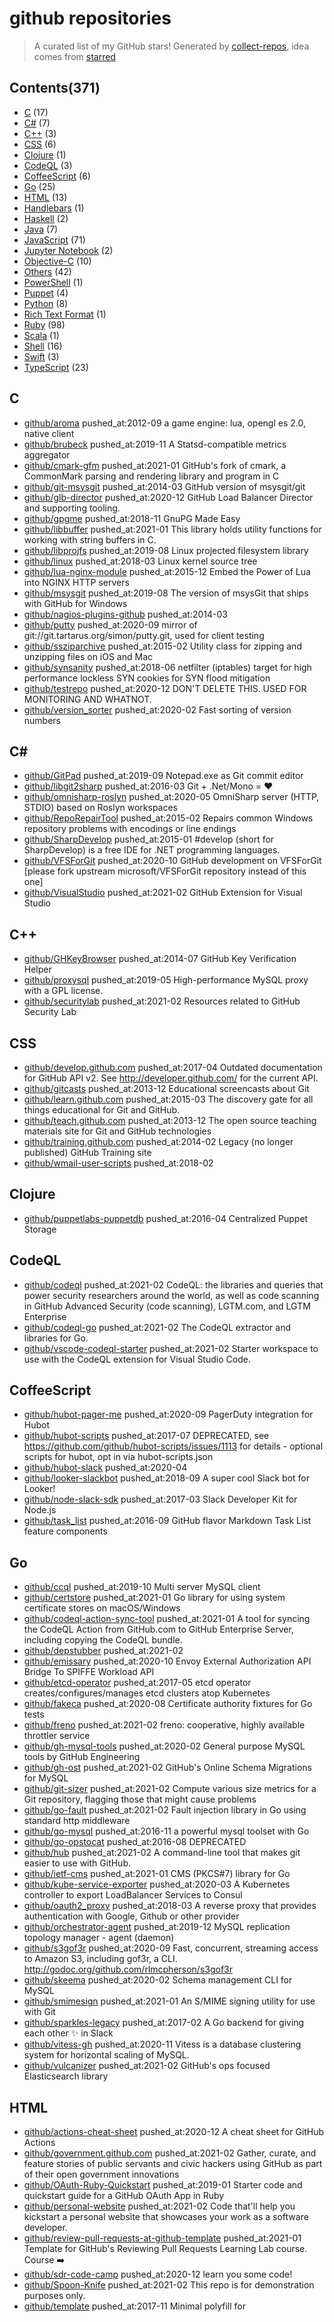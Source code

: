 # github repositories


> A curated list of my GitHub stars!  Generated by [collect-repos](https://github.com/zoroqi/collect-repos), idea comes from [starred](https://github.com/maguowei/starred)  


## Contents(371)

- [C](#c) (17)
- [C#](#c#) (7)
- [C++](#c++) (3)
- [CSS](#css) (6)
- [Clojure](#clojure) (1)
- [CodeQL](#codeql) (3)
- [CoffeeScript](#coffeescript) (6)
- [Go](#go) (25)
- [HTML](#html) (13)
- [Handlebars](#handlebars) (1)
- [Haskell](#haskell) (2)
- [Java](#java) (7)
- [JavaScript](#javascript) (71)
- [Jupyter Notebook](#jupyter-notebook) (2)
- [Objective-C](#objective-c) (10)
- [Others](#others) (42)
- [PowerShell](#powershell) (1)
- [Puppet](#puppet) (4)
- [Python](#python) (8)
- [Rich Text Format](#rich-text-format) (1)
- [Ruby](#ruby) (98)
- [Scala](#scala) (1)
- [Shell](#shell) (16)
- [Swift](#swift) (3)
- [TypeScript](#typescript) (23)

## C

- [github/aroma](https://github.com/github/aroma) pushed_at:2012-09 a game engine: lua, opengl es 2.0, native client
- [github/brubeck](https://github.com/github/brubeck) pushed_at:2019-11 A Statsd-compatible metrics aggregator
- [github/cmark-gfm](https://github.com/github/cmark-gfm) pushed_at:2021-01 GitHub's fork of cmark, a CommonMark parsing and rendering library and program in C
- [github/git-msysgit](https://github.com/github/git-msysgit) pushed_at:2014-03 GitHub version of msysgit/git
- [github/glb-director](https://github.com/github/glb-director) pushed_at:2020-12 GitHub Load Balancer Director and supporting tooling.
- [github/gpgme](https://github.com/github/gpgme) pushed_at:2018-11 GnuPG Made Easy
- [github/libbuffer](https://github.com/github/libbuffer) pushed_at:2021-01 This library holds utility functions for working with string buffers in C.
- [github/libprojfs](https://github.com/github/libprojfs) pushed_at:2019-08 Linux projected filesystem library
- [github/linux](https://github.com/github/linux) pushed_at:2018-03 Linux kernel source tree
- [github/lua-nginx-module](https://github.com/github/lua-nginx-module) pushed_at:2015-12 Embed the Power of Lua into NGINX HTTP servers
- [github/msysgit](https://github.com/github/msysgit) pushed_at:2019-08 The version of msysGit that ships with GitHub for Windows
- [github/nagios-plugins-github](https://github.com/github/nagios-plugins-github) pushed_at:2014-03 
- [github/putty](https://github.com/github/putty) pushed_at:2020-09 mirror of git://git.tartarus.org/simon/putty.git, used for client testing
- [github/ssziparchive](https://github.com/github/ssziparchive) pushed_at:2015-02 Utility class for zipping and unzipping files on iOS and Mac
- [github/synsanity](https://github.com/github/synsanity) pushed_at:2018-06 netfilter (iptables) target for high performance lockless SYN cookies for SYN flood mitigation
- [github/testrepo](https://github.com/github/testrepo) pushed_at:2020-12 DON'T DELETE THIS. USED FOR MONITORING AND WHATNOT.
- [github/version_sorter](https://github.com/github/version_sorter) pushed_at:2020-02 Fast sorting of version numbers

## C#

- [github/GitPad](https://github.com/github/GitPad) pushed_at:2019-09 Notepad.exe as Git commit editor
- [github/libgit2sharp](https://github.com/github/libgit2sharp) pushed_at:2016-03 Git + .Net/Mono = ❤
- [github/omnisharp-roslyn](https://github.com/github/omnisharp-roslyn) pushed_at:2020-05 OmniSharp server (HTTP, STDIO) based on Roslyn workspaces
- [github/RepoRepairTool](https://github.com/github/RepoRepairTool) pushed_at:2015-02 Repairs common Windows repository problems with encodings or line endings
- [github/SharpDevelop](https://github.com/github/SharpDevelop) pushed_at:2015-01 #develop (short for SharpDevelop) is a free IDE for .NET programming languages.
- [github/VFSForGit](https://github.com/github/VFSForGit) pushed_at:2020-10 GitHub development on VFSForGit [please fork upstream microsoft/VFSForGit repository instead of this one]
- [github/VisualStudio](https://github.com/github/VisualStudio) pushed_at:2021-02 GitHub Extension for Visual Studio

## C++

- [github/GHKeyBrowser](https://github.com/github/GHKeyBrowser) pushed_at:2014-07 GitHub Key Verification Helper
- [github/proxysql](https://github.com/github/proxysql) pushed_at:2019-05 High-performance MySQL proxy with a GPL license.
- [github/securitylab](https://github.com/github/securitylab) pushed_at:2021-02 Resources related to GitHub Security Lab

## CSS

- [github/develop.github.com](https://github.com/github/develop.github.com) pushed_at:2017-04 Outdated documentation for GitHub API v2.  See http://developer.github.com/ for the current API.
- [github/gitcasts](https://github.com/github/gitcasts) pushed_at:2013-12 Educational screencasts about Git
- [github/learn.github.com](https://github.com/github/learn.github.com) pushed_at:2015-03 The discovery gate for all things educational for Git and GitHub.
- [github/teach.github.com](https://github.com/github/teach.github.com) pushed_at:2013-12 The open source teaching materials site for Git and GitHub technologies
- [github/training.github.com](https://github.com/github/training.github.com) pushed_at:2014-02 Legacy (no longer published) GitHub Training site
- [github/wmail-user-scripts](https://github.com/github/wmail-user-scripts) pushed_at:2018-02 

## Clojure

- [github/puppetlabs-puppetdb](https://github.com/github/puppetlabs-puppetdb) pushed_at:2016-04 Centralized Puppet Storage

## CodeQL

- [github/codeql](https://github.com/github/codeql) pushed_at:2021-02 CodeQL: the libraries and queries that power security researchers around the world, as well as code scanning in GitHub Advanced Security (code scanning), LGTM.com, and LGTM Enterprise
- [github/codeql-go](https://github.com/github/codeql-go) pushed_at:2021-02 The CodeQL extractor and libraries for Go.
- [github/vscode-codeql-starter](https://github.com/github/vscode-codeql-starter) pushed_at:2021-02 Starter workspace to use with the CodeQL extension for Visual Studio Code.

## CoffeeScript

- [github/hubot-pager-me](https://github.com/github/hubot-pager-me) pushed_at:2020-09 PagerDuty integration for Hubot
- [github/hubot-scripts](https://github.com/github/hubot-scripts) pushed_at:2017-07 DEPRECATED, see https://github.com/github/hubot-scripts/issues/1113 for details - optional scripts for hubot, opt in via hubot-scripts.json
- [github/hubot-slack](https://github.com/github/hubot-slack) pushed_at:2020-04 
- [github/looker-slackbot](https://github.com/github/looker-slackbot) pushed_at:2018-09 A super cool Slack bot for Looker!
- [github/node-slack-sdk](https://github.com/github/node-slack-sdk) pushed_at:2017-03 Slack Developer Kit for Node.js
- [github/task_list](https://github.com/github/task_list) pushed_at:2016-09 GitHub flavor Markdown Task List feature components

## Go

- [github/ccql](https://github.com/github/ccql) pushed_at:2019-10 Multi server MySQL client
- [github/certstore](https://github.com/github/certstore) pushed_at:2021-01 Go library for using system certificate stores on macOS/Windows
- [github/codeql-action-sync-tool](https://github.com/github/codeql-action-sync-tool) pushed_at:2021-01 A tool for syncing the CodeQL Action from GitHub.com to GitHub Enterprise Server, including copying the CodeQL bundle.
- [github/depstubber](https://github.com/github/depstubber) pushed_at:2021-02 
- [github/emissary](https://github.com/github/emissary) pushed_at:2020-10 Envoy External Authorization API Bridge To SPIFFE Workload API 
- [github/etcd-operator](https://github.com/github/etcd-operator) pushed_at:2017-05 etcd operator creates/configures/manages etcd clusters atop Kubernetes
- [github/fakeca](https://github.com/github/fakeca) pushed_at:2020-08 Certificate authority fixtures for Go tests
- [github/freno](https://github.com/github/freno) pushed_at:2021-02 freno: cooperative, highly available throttler service
- [github/gh-mysql-tools](https://github.com/github/gh-mysql-tools) pushed_at:2020-02 General purpose MySQL tools by GitHub Engineering
- [github/gh-ost](https://github.com/github/gh-ost) pushed_at:2021-02 GitHub's Online Schema Migrations for MySQL
- [github/git-sizer](https://github.com/github/git-sizer) pushed_at:2021-02 Compute various size metrics for a Git repository, flagging those that might cause problems
- [github/go-fault](https://github.com/github/go-fault) pushed_at:2021-02 Fault injection library in Go using standard http middleware
- [github/go-mysql](https://github.com/github/go-mysql) pushed_at:2016-11 a powerful mysql toolset with Go
- [github/go-opstocat](https://github.com/github/go-opstocat) pushed_at:2016-08 DEPRECATED
- [github/hub](https://github.com/github/hub) pushed_at:2021-02 A command-line tool that makes git easier to use with GitHub.
- [github/ietf-cms](https://github.com/github/ietf-cms) pushed_at:2021-01 CMS (PKCS#7) library for Go
- [github/kube-service-exporter](https://github.com/github/kube-service-exporter) pushed_at:2020-03 A Kubernetes controller to export LoadBalancer Services to Consul
- [github/oauth2_proxy](https://github.com/github/oauth2_proxy) pushed_at:2018-03 A reverse proxy that provides authentication with Google, Github or other provider
- [github/orchestrator-agent](https://github.com/github/orchestrator-agent) pushed_at:2019-12 MySQL replication topology manager - agent (daemon)
- [github/s3gof3r](https://github.com/github/s3gof3r) pushed_at:2020-09 Fast, concurrent, streaming access to Amazon S3, including gof3r, a CLI. http://godoc.org/github.com/rlmcpherson/s3gof3r
- [github/skeema](https://github.com/github/skeema) pushed_at:2020-02 Schema management CLI for MySQL
- [github/smimesign](https://github.com/github/smimesign) pushed_at:2021-01 An S/MIME signing utility for use with Git
- [github/sparkles-legacy](https://github.com/github/sparkles-legacy) pushed_at:2017-02 A Go backend for giving each other :sparkles: in Slack
- [github/vitess-gh](https://github.com/github/vitess-gh) pushed_at:2020-11 Vitess is a database clustering system for horizontal scaling of MySQL.
- [github/vulcanizer](https://github.com/github/vulcanizer) pushed_at:2021-02 GitHub's ops focused Elasticsearch library

## HTML

- [github/actions-cheat-sheet](https://github.com/github/actions-cheat-sheet) pushed_at:2020-12 A cheat sheet for GitHub Actions
- [github/government.github.com](https://github.com/github/government.github.com) pushed_at:2021-02 Gather, curate, and feature stories of public servants and civic hackers using GitHub as part of their open government innovations
- [github/OAuth-Ruby-Quickstart](https://github.com/github/OAuth-Ruby-Quickstart) pushed_at:2019-01 Starter code and quickstart guide for a GitHub OAuth App in Ruby
- [github/personal-website](https://github.com/github/personal-website) pushed_at:2021-02 Code that'll help you kickstart a personal website that showcases your work as a software developer.
- [github/review-pull-requests-at-github-template](https://github.com/github/review-pull-requests-at-github-template) pushed_at:2021-01 Template for GitHub's Reviewing Pull Requests Learning Lab course. Course ➡️
- [github/sdr-code-camp](https://github.com/github/sdr-code-camp) pushed_at:2020-12 learn you some code!
- [github/Spoon-Knife](https://github.com/github/Spoon-Knife) pushed_at:2021-02 This repo is for demonstration purposes only.
- [github/template](https://github.com/github/template) pushed_at:2017-11 Minimal polyfill for <template>
- [github/training-kit](https://github.com/github/training-kit) pushed_at:2021-02 Open source cheat sheets for Git and GitHub
- [github/webcomponentsjs](https://github.com/github/webcomponentsjs) pushed_at:2019-10 A suite of polyfills supporting the HTML Web Components specs
- [github/welcome-to-github](https://github.com/github/welcome-to-github) pushed_at:2020-10 
- [github/welcome-to-github-and-desktop](https://github.com/github/welcome-to-github-and-desktop) pushed_at:2020-04 
- [github/welcome-to-github-and-pages](https://github.com/github/welcome-to-github-and-pages) pushed_at:2019-10 

## Handlebars

- [github/dte-templates](https://github.com/github/dte-templates) pushed_at:2021-02 

## Haskell

- [github/deli](https://github.com/github/deli) pushed_at:2020-12 
- [github/semantic](https://github.com/github/semantic) pushed_at:2021-02 Parsing, analyzing, and comparing source code across many languages

## Java

- [github/elasticsearch-srv-discovery](https://github.com/github/elasticsearch-srv-discovery) pushed_at:2016-10 Elasticsearch discovery with SRV records
- [github/flit](https://github.com/github/flit) pushed_at:2020-08 Twitch Twirp RPC implementation for Java
- [github/maven-plugins](https://github.com/github/maven-plugins) pushed_at:2017-05 Official GitHub Maven Plugins
- [github/presto](https://github.com/github/presto) pushed_at:2018-08 Distributed SQL query engine for big data
- [github/rundeck-chatops-plugin](https://github.com/github/rundeck-chatops-plugin) pushed_at:2020-10 Rundeck workflow task plugin which executes a ChatOps RPC API call.
- [github/services-implementation-challenge](https://github.com/github/services-implementation-challenge) pushed_at:2020-01 
- [github/sqoop](https://github.com/github/sqoop) pushed_at:2017-10 Mirror of Apache Sqoop

## JavaScript

- [github/accessibilityjs](https://github.com/github/accessibilityjs) pushed_at:2020-08 Client side accessibility error scanner.
- [github/auto-check-element](https://github.com/github/auto-check-element) pushed_at:2020-09 An input element that validates its value with a server endpoint.
- [github/auto-complete-element](https://github.com/github/auto-complete-element) pushed_at:2021-01 Auto-complete input values from server search results.
- [github/babel-plugin-ensure-name-for-custom-elements](https://github.com/github/babel-plugin-ensure-name-for-custom-elements) pushed_at:2020-04 This plugin makes sure that your custom elements always have a name property, even after minifying.
- [github/babel-plugin-transform-custom-element-classes](https://github.com/github/babel-plugin-transform-custom-element-classes) pushed_at:2020-08 Compile ES6 HTMLElement class extensions to ES5
- [github/babel-plugin-transform-invariant-location](https://github.com/github/babel-plugin-transform-invariant-location) pushed_at:2020-08 Babel plugin that rewrites invariant calls with their source location
- [github/babel-preset-github](https://github.com/github/babel-preset-github) pushed_at:2019-08 GitHub.com's Babel configuration
- [github/blakejs](https://github.com/github/blakejs) pushed_at:2018-09 Pure Javascript implementation of the BLAKE2b and BLAKE2s hash functions
- [github/braintree-encryption](https://github.com/github/braintree-encryption) pushed_at:2019-11 Javascript Library for Client-side Encryption with Braintree
- [github/browser-detection](https://github.com/github/browser-detection) pushed_at:2017-08 A utility for detecting browsers in Braintree libs.
- [github/captain-hook](https://github.com/github/captain-hook) pushed_at:2016-07 slack bot that provides subscription service for npm webhooks
- [github/catalyst](https://github.com/github/catalyst) pushed_at:2021-02 Catalyst is a set of patterns and techniques for developing components within a complex application.
- [github/check-all](https://github.com/github/check-all) pushed_at:2020-08 Multiple checkbox selection helper.
- [github/clipboard-copy-element](https://github.com/github/clipboard-copy-element) pushed_at:2020-11 Copy element text content or input values to the clipboard.
- [github/code-scanning-javascript-demo](https://github.com/github/code-scanning-javascript-demo) pushed_at:2020-11 GitHub Code Scanning Javascript Tutorial
- [github/codemirror-contrib](https://github.com/github/codemirror-contrib) pushed_at:2020-08 CodeMirror community contributions
- [github/combobox-nav](https://github.com/github/combobox-nav) pushed_at:2020-11 Attach combobox navigation behavior to <input> or <textarea>.
- [github/custom-element-boilerplate](https://github.com/github/custom-element-boilerplate) pushed_at:2020-08 Boilerplate for creating a custom element.
- [github/d3](https://github.com/github/d3) pushed_at:2018-03 Bring data to life with SVG, Canvas and HTML. :bar_chart::chart_with_upwards_trend::tada:
- [github/debug-repo](https://github.com/github/debug-repo) pushed_at:2017-07 This is a debug repo for github-debug.com
- [github/details-dialog-element](https://github.com/github/details-dialog-element) pushed_at:2020-08 A modal dialog that's opened with <details>.
- [github/details-menu-element](https://github.com/github/details-menu-element) pushed_at:2020-08 A menu opened with <details>.
- [github/docs](https://github.com/github/docs) pushed_at:2021-02 The open-source repo for docs.github.com
- [github/enable-security-alerts-sample](https://github.com/github/enable-security-alerts-sample) pushed_at:2020-12 This repository contains a sample script which can be used to enable security vulnerability alerts in all of the repositories in a given organization. 
- [github/eslint-plugin-github](https://github.com/github/eslint-plugin-github) pushed_at:2020-10 An opinionated collection of ESLint rules used by GitHub.
- [github/eventlistener-polyfill](https://github.com/github/eventlistener-polyfill) pushed_at:2020-08 Polyfills EventListener behaviours from IE11 onward
- [github/faceup](https://github.com/github/faceup) pushed_at:2013-03 More than just mustaches.
- [github/fetch](https://github.com/github/fetch) pushed_at:2021-02 A window.fetch JavaScript polyfill.
- [github/form-data-entries](https://github.com/github/form-data-entries) pushed_at:2020-08 FormData.entries ponyfill
- [github/g-emoji-element](https://github.com/github/g-emoji-element) pushed_at:2020-08 Backports native emoji characters to browsers that don't support them by replacing the characters with fallback images.
- [github/game-o](https://github.com/github/game-o) pushed_at:2014-02 O! a Cut.js game
- [github/ghec-audit-log-cli](https://github.com/github/ghec-audit-log-cli) pushed_at:2021-02 Query the GitHub Audit Log for your organization to send it over to other services like elastic, splunk or sentinel for visualization and security
- [github/ghterm](https://github.com/github/ghterm) pushed_at:2015-02 github terminal
- [github/github-1](https://github.com/github/github-1) pushed_at:2019-11 A higher-level wrapper around the Github API. Intended for the browser.
- [github/github-graphql-relay-example](https://github.com/github/github-graphql-relay-example) pushed_at:2020-12 Example Relay Modern app using GitHub's GraphQL API
- [github/google-analytics](https://github.com/github/google-analytics) pushed_at:2020-08 
- [github/hotkey](https://github.com/github/hotkey) pushed_at:2020-10 Trigger an action on an element with a keyboard shortcut.
- [github/hubot-mysql-datastore](https://github.com/github/hubot-mysql-datastore) pushed_at:2019-01 MySQL-backed datastore for use with Hubot
- [github/include-fragment-element](https://github.com/github/include-fragment-element) pushed_at:2020-08 A client-side includes tag.
- [github/invisible-recaptcha-validator](https://github.com/github/invisible-recaptcha-validator) pushed_at:2019-01 Simple Express Server for invisible reCaptcha server-side validation
- [github/issue-labeler](https://github.com/github/issue-labeler) pushed_at:2020-10 An action for automatically labelling issues
- [github/jquery-hotkeys](https://github.com/github/jquery-hotkeys) pushed_at:2015-02 jQuery hotkeys plugin.
- [github/jquery-relatize_date](https://github.com/github/jquery-relatize_date) pushed_at:2015-03 jQuery version of technoweenie's relative date js library.
- [github/learning-lab-components](https://github.com/github/learning-lab-components) pushed_at:2021-02 Open sourced components from GitHub Learning Lab
- [github/lightcrawler](https://github.com/github/lightcrawler) pushed_at:2020-10 Crawl a website and run it through Google lighthouse
- [github/markdown-toolbar-element](https://github.com/github/markdown-toolbar-element) pushed_at:2021-02 Markdown formatting buttons for text inputs.
- [github/mlops](https://github.com/github/mlops) pushed_at:2020-12 Use GitHub to facilitate automation, collaboration and reproducibility in your machine learning workflows.
- [github/multimap](https://github.com/github/multimap) pushed_at:2020-07 A map in which more than one value may be stored under each key.
- [github/node-statsd](https://github.com/github/node-statsd) pushed_at:2015-02 node.js client for Etsy'd StatsD server
- [github/opensource.guide](https://github.com/github/opensource.guide) pushed_at:2021-02 📚 Community guides for open source creators
- [github/ossar-action](https://github.com/github/ossar-action) pushed_at:2021-02 Run multiple open source security static analysis tools without the added complexity with OSSAR (Open Source Static Analysis Runner).
- [github/plax](https://github.com/github/plax) pushed_at:2017-11 JQuery powered parallaxing
- [github/policies-action](https://github.com/github/policies-action) pushed_at:2020-10 An action for validating policies
- [github/prettier-config](https://github.com/github/prettier-config) pushed_at:2020-03 Prettier config used at GitHub
- [github/query-selector](https://github.com/github/query-selector) pushed_at:2020-08 Query the document tree by selector, filtering by element type.
- [github/rally](https://github.com/github/rally) pushed_at:2021-02 GitHub <> Rally integration
- [github/reactnd-project-readable-starter](https://github.com/github/reactnd-project-readable-starter) pushed_at:2018-05 Starting server code for ReactND Readable Project
- [github/refined-github](https://github.com/github/refined-github) pushed_at:2017-11 Browser extension that simplifies the GitHub interface and adds useful features
- [github/remote-input-element](https://github.com/github/remote-input-element) pushed_at:2020-08 An input element that sends its value to a server endpoint and renders the response body.
- [github/restricted-input](https://github.com/github/restricted-input) pushed_at:2017-09 Restrict <input>s to certain valid characters (e.g. formatting phone or card numbers)
- [github/rollup.js](https://github.com/github/rollup.js) pushed_at:2019-03 Next-generation ES module bundler
- [github/session-resume](https://github.com/github/session-resume) pushed_at:2020-09 Annotate fields to be persisted on navigation away from the current page
- [github/tab-container-element](https://github.com/github/tab-container-element) pushed_at:2020-09 An accessible tab container element with keyboard support.
- [github/template-parts](https://github.com/github/template-parts) pushed_at:2021-01 An implementation of the Template Parts proposal
- [github/text-expander-element](https://github.com/github/text-expander-element) pushed_at:2020-11 Activates a suggestion menu to expand text snippets as you type.
- [github/textarea-autosize](https://github.com/github/textarea-autosize) pushed_at:2021-02 Autosizes textarea to size of it's contents.
- [github/tweetsodium](https://github.com/github/tweetsodium) pushed_at:2020-12 libsodium sealed cryptobox using tweetnacl
- [github/u2f-api](https://github.com/github/u2f-api) pushed_at:2020-02 High level JavaScript API for interacting with FIDO U2F devices in Chrome
- [github/url-search-params](https://github.com/github/url-search-params) pushed_at:2019-05 Simple polyfill for URLSearchParams standard
- [github/user-select-contain-polyfill](https://github.com/github/user-select-contain-polyfill) pushed_at:2020-08 Polyfills `user-select: contain` property value
- [github/webpack-config-github](https://github.com/github/webpack-config-github) pushed_at:2020-08 An opinionated webpack config for GitHub apps.

## Jupyter Notebook

- [github/CodeSearchNet](https://github.com/github/CodeSearchNet) pushed_at:2021-01 Datasets, tools, and benchmarks for representation learning of code.
- [github/covid19-dashboard](https://github.com/github/covid19-dashboard) pushed_at:2021-02 A site that displays up to date COVID-19 stats, powered by fastpages.

## Objective-C

- [github/AFNetworking](https://github.com/github/AFNetworking) pushed_at:2015-01 A delightful iOS and OS X networking framework
- [github/Archimedes](https://github.com/github/Archimedes) pushed_at:2015-09 Geometry functions for Cocoa and Cocoa Touch
- [github/expecta](https://github.com/github/expecta) pushed_at:2014-11 A Matcher Framework for Objective-C/Cocoa
- [github/MASPreferences](https://github.com/github/MASPreferences) pushed_at:2014-01 Custom implementation of Preferences window in Cocoa applications for Mac OS X
- [github/OHHTTPStubs](https://github.com/github/OHHTTPStubs) pushed_at:2014-11 A class to stub network requests easily: test your apps with fake network data (stubbed from file) and custom response time
- [github/Rebel](https://github.com/github/Rebel) pushed_at:2015-12 Cocoa framework for improving AppKit
- [github/specta](https://github.com/github/specta) pushed_at:2014-03 A light-weight TDD / BDD framework for Objective-C & Cocoa
- [github/STUtils](https://github.com/github/STUtils) pushed_at:2014-06 
- [github/twui](https://github.com/github/twui) pushed_at:2015-07 A framework for developing interfaces on the Mac.
- [github/uiimage-from-animated-gif](https://github.com/github/uiimage-from-animated-gif) pushed_at:2014-01 A UIImage category that loads animated GIFs

## Others

- [github/.github](https://github.com/github/.github) pushed_at:2021-02 Community health files for the @GitHub organization
- [github/aptly](https://github.com/github/aptly) pushed_at:2014-09 aptly - Debian repository management tool
- [github/archive-program](https://github.com/github/archive-program) pushed_at:2021-02 The GitHub Archive Program & Arctic Code Vault
- [github/balanced-employee-ip-agreement](https://github.com/github/balanced-employee-ip-agreement) pushed_at:2021-02 GitHub's employee intellectual property agreement, open sourced and reusable
- [github/circuitbreaker](https://github.com/github/circuitbreaker) pushed_at:2014-07 Circuit Breakers in Go
- [github/codeql-cli-binaries](https://github.com/github/codeql-cli-binaries) pushed_at:2021-02 Binaries for the CodeQL CLI
- [github/covid-19-repo-data](https://github.com/github/covid-19-repo-data) pushed_at:2021-01 Data archive of identifiable COVID-19 related public projects on GitHub 
- [github/cvelist](https://github.com/github/cvelist) pushed_at:2021-02 Pilot program for CVE submission through GitHub
- [github/feedback](https://github.com/github/feedback) pushed_at:2021-02 Public feedback discussions for: GitHub Mobile, GitHub Discussions, and GitHub Codespaces
- [github/game-off-2012](https://github.com/github/game-off-2012) pushed_at:2016-09 The GitHub Game Off 2012 is a game jam / hackathon / coding challenge to create an open source a web-based game
- [github/game-off-2013](https://github.com/github/game-off-2013) pushed_at:2019-10 
- [github/game-off-2016](https://github.com/github/game-off-2016) pushed_at:2017-08 GitHub's month-long game jam :video_game: November 2016
- [github/github-elements](https://github.com/github/github-elements) pushed_at:2020-08 GitHub's Web Component collection.
- [github/GITHUB-ENTERPRISE-LICENSE-AGREEMENT](https://github.com/github/GITHUB-ENTERPRISE-LICENSE-AGREEMENT) pushed_at:2018-07 GITHUB LICENSE AGREEMENT: PLEASE SIGN IN ALL CAPS
- [github/githubOCTO](https://github.com/github/githubOCTO) pushed_at:2020-08 
- [github/gitignore](https://github.com/github/gitignore) pushed_at:2021-02 A collection of useful .gitignore templates
- [github/gov-takedowns](https://github.com/github/gov-takedowns) pushed_at:2021-02 Text of government takedown notices as received. GitHub does not endorse or adopt any assertion contained in the following notices.
- [github/grocer](https://github.com/github/grocer) pushed_at:2014-09 Pushing your Apple notifications since 2012.
- [github/homebrew-gh](https://github.com/github/homebrew-gh) pushed_at:2020-08 Homebrew tap for the GitHub CLI
- [github/hr-opensource](https://github.com/github/hr-opensource) pushed_at:2016-02 An open forum for anyone to discuss HR related topics & ideas
- [github/maturity-model](https://github.com/github/maturity-model) pushed_at:2016-05 A maturity model for adopting open source
- [github/media](https://github.com/github/media) pushed_at:2015-02 Media files for use in your GitHub integration projects
- [github/mentorships](https://github.com/github/mentorships) pushed_at:2017-12 GitHub Open Source Mentorships (deprecated)
- [github/nagioseasier-module](https://github.com/github/nagioseasier-module) pushed_at:2014-07 Make nagios easier to use, because you deserve it.
- [github/objective-c-style-guide](https://github.com/github/objective-c-style-guide) pushed_at:2017-11 **Archived** Style guide & coding conventions for Objective-C projects
- [github/octo-recipes](https://github.com/github/octo-recipes) pushed_at:2015-09 A GitHub repository used to collaborate on recipes
- [github/octoservices](https://github.com/github/octoservices) pushed_at:2021-02 Octoservices Engineering Organization
- [github/open-source-survey](https://github.com/github/open-source-survey) pushed_at:2020-12 The Open Source Survey
- [github/optimizely-javascript-sdk](https://github.com/github/optimizely-javascript-sdk) pushed_at:2020-06 JavaScript SDK for Optimizely X Full Stack: A/B testing and feature management for product development teams
- [github/pages-cucumber-fixture](https://github.com/github/pages-cucumber-fixture) pushed_at:2017-09 Some fixtures for pages tests
- [github/pong](https://github.com/github/pong) pushed_at:2015-08 Auxiliary repository for external ping checks
- [github/practice](https://github.com/github/practice) pushed_at:2017-12 
- [github/puppet-module-group](https://github.com/github/puppet-module-group) pushed_at:2012-05 Puppet Group Module (custom group providers)
- [github/railsless-deploy](https://github.com/github/railsless-deploy) pushed_at:2014-08 Obsolete, see http://www.capistranorb.com/ for new Capistrano with no Railsisms!
- [github/renaming](https://github.com/github/renaming) pushed_at:2021-01 Guidance for changing the default branch name for GitHub repositories
- [github/rest-api-description](https://github.com/github/rest-api-description) pushed_at:2021-02 An OpenAPI description for GitHub's REST API
- [github/roadmap](https://github.com/github/roadmap) pushed_at:2021-01 GitHub public roadmap
- [github/roskomnadzor](https://github.com/github/roskomnadzor) pushed_at:2016-06 deprecated archive — moved to https://github.com/github/gov-takedowns/tree/master/Russia
- [github/ruby-test-tracer](https://github.com/github/ruby-test-tracer) pushed_at:2020-12 OpenTracing compatible Tracer implementation to be used in tests in Ruby  
- [github/site-policy](https://github.com/github/site-policy) pushed_at:2021-02 Collaborative development on GitHub's site policies, procedures, and guidelines
- [github/stale](https://github.com/github/stale) pushed_at:2020-09 Marks issues and pull requests that have not had recent interaction
- [github/swift-style-guide](https://github.com/github/swift-style-guide) pushed_at:2017-11 **Archived** Style guide & coding conventions for Swift projects

## PowerShell

- [github/winbootstrap](https://github.com/github/winbootstrap) pushed_at:2015-12 

## Puppet

- [github/puppet-aptmirror](https://github.com/github/puppet-aptmirror) pushed_at:2015-02 Mirror of Puppet's APT repo
- [github/puppet-consul_template](https://github.com/github/puppet-consul_template) pushed_at:2019-01 A Puppet module to manage the config and jobs of Consul Template from Hashicorp
- [github/puppet-orchestrator-for-mysql](https://github.com/github/puppet-orchestrator-for-mysql) pushed_at:2020-09 Puppet Module used with Orchestrator
- [github/puppet-sysfs](https://github.com/github/puppet-sysfs) pushed_at:2016-11 Module to manage sysfs settings

## Python

- [github/argo-ml](https://github.com/github/argo-ml) pushed_at:2019-10 Controllers, wrappers and miscaleus utils to make it easier for Argo to be used in ML scenarios
- [github/collectd-elasticsearch](https://github.com/github/collectd-elasticsearch) pushed_at:2018-02 CollectD ElasticSearch plugin
- [github/django-floppyforms](https://github.com/github/django-floppyforms) pushed_at:2013-07 Full control of form rendering in the templates.
- [github/incubator-airflow](https://github.com/github/incubator-airflow) pushed_at:2020-12 Apache Airflow (Incubating)
- [github/ldap-teamsync](https://github.com/github/ldap-teamsync) pushed_at:2021-01 Sync GitHub teams to groups in Active Directory when any authentication method for GitHub. The original target was SAML, but is not restricted to this authentication method.
- [github/octokit.py](https://github.com/github/octokit.py) pushed_at:2017-06 GitHub API client for Python
- [github/pycon2011](https://github.com/github/pycon2011) pushed_at:2011-02 
- [github/snakebite](https://github.com/github/snakebite) pushed_at:2017-10 A pure python HDFS client

## Rich Text Format

- [github/dmca](https://github.com/github/dmca) pushed_at:2021-02 Repository with text of DMCA takedown notices as received. GitHub does not endorse or adopt any assertion contained in the following notices. Users identified in the notices are presumed innocent until proven guilty. Additional information about our DMCA policy can be found at 

## Ruby

- [github/albino](https://github.com/github/albino) pushed_at:2017-08 Ruby wrapper for the Pygments syntax highlighter.
- [github/aws-s3](https://github.com/github/aws-s3) pushed_at:2017-06 Fork of AWS-S3 with some custom patches.  Removes const_missing hacks like the jaf-s3 gem.
- [github/backstop](https://github.com/github/backstop) pushed_at:2014-01 HTTP service for submitting metrics to Graphite
- [github/banana_phone](https://github.com/github/banana_phone) pushed_at:2020-02 BananaPhone is RPC for BananaPack
- [github/bert](https://github.com/github/bert) pushed_at:2020-10 BERT (Binary ERlang Term) serialization library for Ruby.
- [github/brakeman](https://github.com/github/brakeman) pushed_at:2016-01 A static analysis security vulnerability scanner for Ruby on Rails applications
- [github/chatops-controller](https://github.com/github/chatops-controller) pushed_at:2021-01 A rails plugin to make creating chatops easy
- [github/choosealicense.com](https://github.com/github/choosealicense.com) pushed_at:2021-02 A site to provide non-judgmental guidance on choosing a license for your open source project
- [github/darrrr](https://github.com/github/darrrr) pushed_at:2020-03 An SDK for the delegated recovery specfication
- [github/dat-analysis](https://github.com/github/dat-analysis) pushed_at:2014-05 Analyze results from dat-science.
- [github/dat-science](https://github.com/github/dat-science) pushed_at:2014-11 Replaced by https://github.com/github/scientist
- [github/developer.github.com](https://github.com/github/developer.github.com) pushed_at:2017-10 GitHub Developer site
- [github/elastomer-client](https://github.com/github/elastomer-client) pushed_at:2020-02 A library for interacting with Elasticsearch
- [github/email_reply_parser](https://github.com/github/email_reply_parser) pushed_at:2020-04 Small library to parse plain text email content
- [github/enterprise-ohai](https://github.com/github/enterprise-ohai) pushed_at:2015-02 Ohai plugins from GitHub Enterprise
- [github/ernicorn](https://github.com/github/ernicorn) pushed_at:2020-06 Ruby BERTRPC server based on Unicorn
- [github/evenflow](https://github.com/github/evenflow) pushed_at:2015-11 sFlow to Graphite bridge
- [github/explore](https://github.com/github/explore) pushed_at:2021-02 Community-curated topic and collection pages on GitHub
- [github/facter](https://github.com/github/facter) pushed_at:2016-02 Collect and display system facts
- [github/fake_braintree](https://github.com/github/fake_braintree) pushed_at:2017-10 A Braintree so fake that you can avoid hitting Braintree servers in tests.
- [github/fog](https://github.com/github/fog) pushed_at:2015-01 The Ruby cloud services library.
- [github/fog-aws](https://github.com/github/fog-aws) pushed_at:2017-04 Module for the 'fog' gem to support Amazon Web Services http://aws.amazon.com/
- [github/force-pr](https://github.com/github/force-pr) pushed_at:2016-04 Basic webserver that responds to webhooks with success
- [github/foreman](https://github.com/github/foreman) pushed_at:2014-03 Manage Procfile-based applications
- [github/freno-client](https://github.com/github/freno-client) pushed_at:2020-06 Ruby client and throttling library for freno, the throttler service
- [github/garethr-docker](https://github.com/github/garethr-docker) pushed_at:2014-06 Puppet module for managing docker
- [github/gem-builder](https://github.com/github/gem-builder) pushed_at:2015-02 The scripts used to build RubyGems on GitHub
- [github/gemoji](https://github.com/github/gemoji) pushed_at:2021-02 Emoji images and names.
- [github/github-ds](https://github.com/github/github-ds) pushed_at:2021-02 A collection of Ruby libraries for working with SQL on top of ActiveRecord's connection
- [github/github-graphql-rails-example](https://github.com/github/github-graphql-rails-example) pushed_at:2019-01 Example Rails app using GitHub's GraphQL API
- [github/github-ldap](https://github.com/github/github-ldap) pushed_at:2017-06 LDAP client for humans. Part of GitHub Enterprise.
- [github/github-services](https://github.com/github/github-services) pushed_at:2019-01 Legacy GitHub Services Integration
- [github/gitscm-old](https://github.com/github/gitscm-old) pushed_at:2013-04 Git homepage that rocks - from the git.or.cz awesomeness
- [github/gollum](https://github.com/github/gollum) pushed_at:2014-01 Unsupported — use https://github.com/gollum/gollum!
- [github/graphql-batch](https://github.com/github/graphql-batch) pushed_at:2020-06 A query batching executor for the graphql gem
- [github/graphql-client](https://github.com/github/graphql-client) pushed_at:2021-02 A Ruby library for declaring, composing and executing GraphQL queries
- [github/graphql-relay-walker](https://github.com/github/graphql-relay-walker) pushed_at:2019-10 Walk the graph
- [github/grit](https://github.com/github/grit) pushed_at:2014-03 Grit gives you object oriented read/write access to Git repositories via Ruby.
- [github/guard](https://github.com/github/guard) pushed_at:2015-12 Guard is a command line tool to easily handle events on file system modifications.
- [github/homebrew-bootstrap](https://github.com/github/homebrew-bootstrap) pushed_at:2020-11 A series of helper scripts to reduce duplication across `script/bootstrap`s.
- [github/hoosegow](https://github.com/github/hoosegow) pushed_at:2020-03 Ephemeral Docker jails for running untrusted Ruby code
- [github/html-pipeline](https://github.com/github/html-pipeline) pushed_at:2015-12 HTML processing filters and utilities
- [github/htttee](https://github.com/github/htttee) pushed_at:2013-10 unix's tee over http
- [github/hubahuba](https://github.com/github/hubahuba) pushed_at:2013-12 Ruby and Rails core extensions used by GitHub.
- [github/janky](https://github.com/github/janky) pushed_at:2019-11 Continuous integration server built on top of Jenkins and Hubot
- [github/jekyll-commonmark-ghpages](https://github.com/github/jekyll-commonmark-ghpages) pushed_at:2020-09 CommonMark generator for Jekyll used by GitHub Pages
- [github/jenkins_api_client](https://github.com/github/jenkins_api_client) pushed_at:2018-09 Ruby Client libraries for communicating with Jenkins Remote Access API
- [github/ledbetter](https://github.com/github/ledbetter) pushed_at:2015-01 Script that scrapes alert statistics from Nagios and reports them to Graphite
- [github/licensed](https://github.com/github/licensed) pushed_at:2021-02 A Ruby gem to cache and verify the licenses of dependencies
- [github/lightstep-tracer-ruby](https://github.com/github/lightstep-tracer-ruby) pushed_at:2020-11 The LightStep distributed tracing library for Ruby
- [github/linguist](https://github.com/github/linguist) pushed_at:2021-02 Language Savant. If your repository's language is being reported incorrectly, send us a pull request!
- [github/marginalia](https://github.com/github/marginalia) pushed_at:2013-10 Attach comments to ActiveRecord's SQL queries
- [github/markup](https://github.com/github/markup) pushed_at:2021-02 Determines which markup library to use to render a content file (e.g. README) on GitHub
- [github/mime-types](https://github.com/github/mime-types) pushed_at:2016-05 Ruby MIME::Types implementation
- [github/nugget](https://github.com/github/nugget) pushed_at:2018-01 http integration test service
- [github/octobox](https://github.com/github/octobox) pushed_at:2021-02 📮Untangle your GitHub Notifications
- [github/octocatalog-diff](https://github.com/github/octocatalog-diff) pushed_at:2021-02 Compile Puppet catalogs from 2 branches, versions, etc., and compare them
- [github/octofacts](https://github.com/github/octofacts) pushed_at:2017-10 Automate creation and maintenance of complete fact sets for rspec-puppet tests
- [github/omniauth](https://github.com/github/omniauth) pushed_at:2018-07 OmniAuth is a flexible authentication system utilizing Rack middleware.
- [github/opensourcefriday](https://github.com/github/opensourcefriday) pushed_at:2021-02 🚲 Contribute to the open source community every Friday
- [github/pagerduty-incident-webhooks](https://github.com/github/pagerduty-incident-webhooks) pushed_at:2015-02 Heroku app that fires webhooks for triggered PagerDuty incidents
- [github/pages-gem](https://github.com/github/pages-gem) pushed_at:2021-02 A simple Ruby Gem to bootstrap dependencies for setting up and maintaining a local Jekyll environment in sync with GitHub Pages
- [github/pages-health-check](https://github.com/github/pages-health-check) pushed_at:2021-01 Checks your GitHub Pages site for common DNS configuration issues
- [github/posix-spawn](https://github.com/github/posix-spawn) pushed_at:2015-04 Fast Process::spawn for Rubys >= 1.8.7 based on the posix_spawn() system interfaces
- [github/promise.rb](https://github.com/github/promise.rb) pushed_at:2018-03 Promises/A+ for Ruby
- [github/puppet-aptly](https://github.com/github/puppet-aptly) pushed_at:2017-02 Puppet module for aptly
- [github/puppet-ca_cert](https://github.com/github/puppet-ca_cert) pushed_at:2017-02 A puppet module for managing (non-system) CA certificates.
- [github/puppet-vault](https://github.com/github/puppet-vault) pushed_at:2016-07 :floppy_disk: :package: puppet-module to install Hashicorp's Vault.
- [github/puppetlabs-apt](https://github.com/github/puppetlabs-apt) pushed_at:2017-10 Puppet module to help manage Apt
- [github/puppetlabs-puppet](https://github.com/github/puppetlabs-puppet) pushed_at:2015-07 Server automation framework and application
- [github/rack-ssl-enforcer](https://github.com/github/rack-ssl-enforcer) pushed_at:2013-05 A simple Rack middleware to enforce ssl connections
- [github/rack-statsd](https://github.com/github/rack-statsd) pushed_at:2015-02 monitor your rack apps in production
- [github/rails](https://github.com/github/rails) pushed_at:2017-12 Ruby on Rails + GitHub patches
- [github/rbenv-autohash](https://github.com/github/rbenv-autohash) pushed_at:2017-01 Rubygems plugin to automatically run `rbenv rehash`.
- [github/replicate](https://github.com/github/replicate) pushed_at:2018-09 Dump and load relational objects between Ruby environments.
- [github/request_timer](https://github.com/github/request_timer) pushed_at:2015-02 Simple Rails request timer with even simpler js bookmarklet.
- [github/resque](https://github.com/github/resque) pushed_at:2020-11 Used by Enterprise! Resque is a Redis-backed Ruby library for controlling background jobs.
- [github/rubocop-github](https://github.com/github/rubocop-github) pushed_at:2021-02 Code style checking for GitHub Ruby repositories
- [github/ruby](https://github.com/github/ruby) pushed_at:2021-02 The Ruby Programming Language
- [github/ruby-gpgme](https://github.com/github/ruby-gpgme) pushed_at:2018-11 a ruby interface to GnuPG Made Easy (GPGME).
- [github/ruby-thecodeshop](https://github.com/github/ruby-thecodeshop) pushed_at:2015-02 The Ruby Programming Language
- [github/rubycas-server](https://github.com/github/rubycas-server) pushed_at:2015-05 Provides single sign-on authentication for web applications, implementing the server-end of Jasig's CAS protocol.
- [github/safegem](https://github.com/github/safegem) pushed_at:2015-02 GitHub's safe gem eval web service
- [github/scientist](https://github.com/github/scientist) pushed_at:2021-01 :microscope: A Ruby library for carefully refactoring critical paths.
- [github/secure_headers](https://github.com/github/secure_headers) pushed_at:2021-02 Manages application of security headers with many safe defaults
- [github/serialized_attributes](https://github.com/github/serialized_attributes) pushed_at:2017-06 UNMAINTAINED - kind of a bridge between using AR and a full blown schema-free db
- [github/sonic-pi-challenge](https://github.com/github/sonic-pi-challenge) pushed_at:2021-01 Sonic Pi Challenge at GitHub Universe 2020
- [github/ssh_data](https://github.com/github/ssh_data) pushed_at:2021-02 Ruby library for parsing SSH public keys and certificates
- [github/statsd-ruby](https://github.com/github/statsd-ruby) pushed_at:2019-02 A Ruby Statsd client.
- [github/swordfish](https://github.com/github/swordfish) pushed_at:2015-09 EXPERIMENTAL password management app. Don't use this.
- [github/tainted_hash](https://github.com/github/tainted_hash) pushed_at:2019-08 
- [github/taps](https://github.com/github/taps) pushed_at:2015-02 simple database import/export app
- [github/training-utils](https://github.com/github/training-utils) pushed_at:2018-09 A series of Bash and ZShell scripts useful when teaching about git and GitHub
- [github/upload](https://github.com/github/upload) pushed_at:2015-02 Script to upload files to non-repo storage from the command line
- [github/view_component](https://github.com/github/view_component) pushed_at:2021-02 A framework for building reusable, testable & encapsulated view components in Ruby on Rails.
- [github/will_paginate_with_hotkeys](https://github.com/github/will_paginate_with_hotkeys) pushed_at:2015-02 Evil twin plugin version of will_paginate to work with jQuery hotkeys plugin.
- [github/yard-sinatra](https://github.com/github/yard-sinatra) pushed_at:2015-02 Display sinatra routes in yard documentation.
- [github/zero_push](https://github.com/github/zero_push) pushed_at:2015-07 Ruby wrapper for the ZeroPush API

## Scala

- [github/kestrel](https://github.com/github/kestrel) pushed_at:2016-01 simple, distributed message queue system (inactive)

## Shell

- [github/ansible-overlay](https://github.com/github/ansible-overlay) pushed_at:2020-01 An overlay image of Ansible to do boot time dynamic configuration of stateless systems
- [github/azure-quickstart-templates](https://github.com/github/azure-quickstart-templates) pushed_at:2015-09 Azure Quickstart Templates
- [github/backup-utils](https://github.com/github/backup-utils) pushed_at:2021-02 GitHub Enterprise Backup Utilities
- [github/buildstep](https://github.com/github/buildstep) pushed_at:2013-08 Buildstep uses Docker and Buildpacks to build applications like Heroku
- [github/cas-overlay](https://github.com/github/cas-overlay) pushed_at:2016-08 Maven overlay for local CAS development and testing
- [github/deploy-nodejs](https://github.com/github/deploy-nodejs) pushed_at:2020-12 GitHub Action to deploy a NodeJS app to AWS Serverless
- [github/docker-awscli](https://github.com/github/docker-awscli) pushed_at:2017-12 Another aws cli for hacking
- [github/gh-ost-ci-env](https://github.com/github/gh-ost-ci-env) pushed_at:2020-02 CI environment for gh-ost testing
- [github/ghfw-build-extra](https://github.com/github/ghfw-build-extra) pushed_at:2019-01 Build scripts and customizations for creating the Git Shell environment included in GitHub Desktop
- [github/kano-desktop](https://github.com/github/kano-desktop) pushed_at:2015-09 
- [github/multibinder](https://github.com/github/multibinder) pushed_at:2018-08 multibinder is a tiny ruby server that makes writing zero-downtime-reload services simpler.
- [github/mysql-haproxy-xinetd](https://github.com/github/mysql-haproxy-xinetd) pushed_at:2016-07 Context aware MySQL Replica pools via HAProxy, sample configs & scripts
- [github/platform-samples](https://github.com/github/platform-samples) pushed_at:2021-01 A public place for all platform sample projects.
- [github/scripts-to-rule-them-all](https://github.com/github/scripts-to-rule-them-all) pushed_at:2021-01 Scripts to Rule Them All
- [github/super-linter](https://github.com/github/super-linter) pushed_at:2021-02 Combination of multiple linters to install as a GitHub Action
- [github/veewee](https://github.com/github/veewee) pushed_at:2014-06 Easing the building of vagrant boxes

## Swift

- [github/Nimble](https://github.com/github/Nimble) pushed_at:2014-11 A Matcher Framework for Swift and Objective-C
- [github/Quick](https://github.com/github/Quick) pushed_at:2014-11 A behavior-driven development test framework for Swift and Objective-C.
- [github/SoftU2F](https://github.com/github/SoftU2F) pushed_at:2020-12 Software U2F authenticator for macOS

## TypeScript

- [github/codeql-action](https://github.com/github/codeql-action) pushed_at:2021-02 Actions for running CodeQL analysis
- [github/codeql-learninglab-actions](https://github.com/github/codeql-learninglab-actions) pushed_at:2020-11 Actions and Images for use in Learning Lab courses for CodeQL
- [github/csharp-test-adapter](https://github.com/github/csharp-test-adapter) pushed_at:2021-01 C# Test Adapter Extension for VS Code
- [github/Dynamic-Template-Engine](https://github.com/github/Dynamic-Template-Engine) pushed_at:2020-09 A typescript library to transform event payloads (in json format) to standard jsons or chat client platform specific jsons (e.g. Slack and Teams) using templates (e.g. handlebars)
- [github/file-attachment-element](https://github.com/github/file-attachment-element) pushed_at:2020-08 Attach files via drag and drop or file input.
- [github/filter-input-element](https://github.com/github/filter-input-element) pushed_at:2020-08 Display elements in a subtree that match filter input text.
- [github/github-artifact-exporter](https://github.com/github/github-artifact-exporter) pushed_at:2021-01 A set of packages to make exporting artifacts from GitHub easier
- [github/image-crop-element](https://github.com/github/image-crop-element) pushed_at:2020-12 A custom element for cropping a square image. Returns x, y, width, and height.
- [github/jtml](https://github.com/github/jtml) pushed_at:2021-01 Write HTML in JavaScript, using template-tags.
- [github/lit-html](https://github.com/github/lit-html) pushed_at:2018-04 HTML template literals in JavaScript
- [github/memoize](https://github.com/github/memoize) pushed_at:2021-01 
- [github/mini-throttle](https://github.com/github/mini-throttle) pushed_at:2020-08 A small JavaScript throttle & debounce implementation.
- [github/ohnogit](https://github.com/github/ohnogit) pushed_at:2016-06 For when you have to use git in nodejs.
- [github/omnisharp-vscode](https://github.com/github/omnisharp-vscode) pushed_at:2020-05 Official C# support for Visual Studio Code (powered by OmniSharp)
- [github/paste-markdown](https://github.com/github/paste-markdown) pushed_at:2021-01 Paste spreadsheet cells as a Markdown table.
- [github/quote-selection](https://github.com/github/quote-selection) pushed_at:2020-08 Install a shortcut to append selected text to a <textarea> as a Markdown quote.
- [github/remote-form](https://github.com/github/remote-form) pushed_at:2020-09 Submit forms via AJAX with ease
- [github/stable-socket](https://github.com/github/stable-socket) pushed_at:2020-10 A web socket that reconnects.
- [github/task-lists-element](https://github.com/github/task-lists-element) pushed_at:2021-02 Drag and drop task list items.
- [github/time-elements](https://github.com/github/time-elements) pushed_at:2020-09 Web component extensions to the standard <time> element.
- [github/vscode-codeql](https://github.com/github/vscode-codeql) pushed_at:2021-02 An extension for Visual Studio Code that adds rich language support for CodeQL
- [github/vscode-kubernetes-tools](https://github.com/github/vscode-kubernetes-tools) pushed_at:2020-06 Kubernetes extension for Visual Studio Code
- [github/webauthn-json](https://github.com/github/webauthn-json) pushed_at:2021-01 🔏 A small WebAuthn API wrapper that translates to/from pure JSON using base64url.


## License

[![CC0](http://mirrors.creativecommons.org/presskit/buttons/88x31/svg/cc-zero.svg)](https://creativecommons.org/publicdomain/zero/1.0/)

To the extent possible under law, [zoroqi](https://github.com/zoroqi) has waived all copyright and related or neighboring rights to this work.
